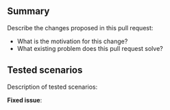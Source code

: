 <!-- 🎉 Thank you for submitting a pull request! 🎉  -->

## Summary
Describe the changes proposed in this pull request:
- What is the motivation for this change? 
- What existing problem does this pull request solve?


## Tested scenarios
Description of tested scenarios:

**Fixed issue**:  <!-- #-prefixed issue number -->
